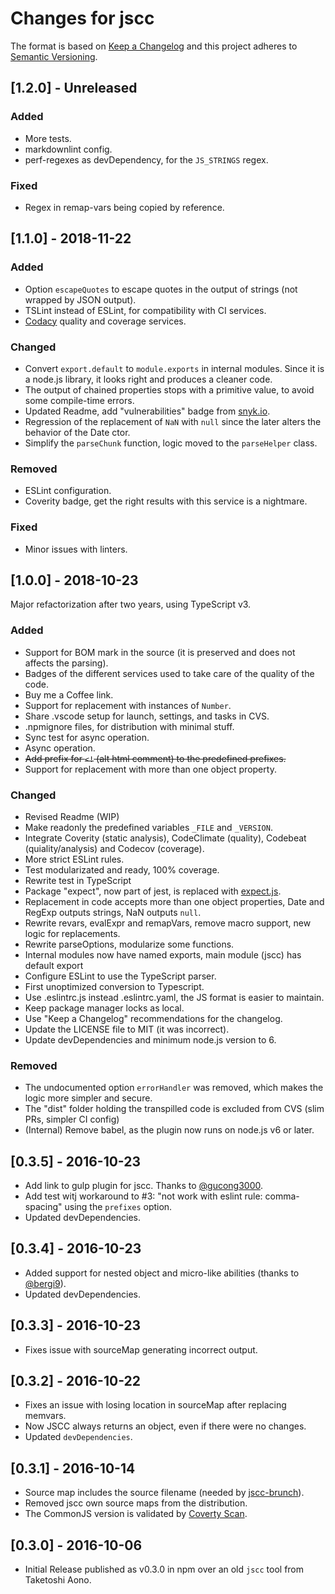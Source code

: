 # Changes for jscc

The format is based on [Keep a Changelog](https://keepachangelog.com/en/1.0.0/) and this project adheres to [Semantic Versioning](https://semver.org/spec/v2.0.0.html).

## \[1.2.0] - Unreleased

### Added

- More tests.
- markdownlint config.
- perf-regexes as devDependency, for the `JS_STRINGS` regex.

### Fixed

- Regex in remap-vars being copied by reference.

## \[1.1.0] - 2018-11-22

### Added

- Option `escapeQuotes` to escape quotes in the output of strings (not wrapped by JSON output).
- TSLint instead of ESLint, for compatibility with CI services.
- [Codacy](https://api.codacy.com) quality and coverage services.

### Changed

- Convert `export.default` to `module.exports` in internal modules. Since it is a node.js library, it looks right and produces a cleaner code.
- The output of chained properties stops with a primitive value, to avoid some compile-time errors.
- Updated Readme, add "vulnerabilities" badge from [snyk.io](https://snyk.io).
- Regression of the replacement of `NaN` with `null` since the later alters the behavior of the Date ctor.
- Simplify the `parseChunk` function, logic moved to the `parseHelper` class.

### Removed

- ESLint configuration.
- Coverity badge, get the right results with this service is a nightmare.

### Fixed

- Minor issues with linters.

## \[1.0.0] - 2018-10-23

Major refactorization after two years, using TypeScript v3.

### Added

- Support for BOM mark in the source (it is preserved and does not affects the parsing).
- Badges of the different services used to take care of the quality of the code.
- Buy me a Coffee link.
- Support for replacement with instances of `Number`.
- Share .vscode setup for launch, settings, and tasks in CVS.
- .npmignore files, for distribution with minimal stuff.
- Sync test for async operation.
- Async operation.
- ~~Add prefix for `<!` (alt html comment) to the predefined prefixes.~~
- Support for replacement with more than one object property.

### Changed

- Revised Readme (WIP)
- Make readonly the predefined variables `_FILE` and `_VERSION`.
- Integrate Coverity (static analysis), CodeClimate (quality), Codebeat (quiality/analysis) and Codecov (coverage).
- More strict ESLint rules.
- Test modularizated and ready, 100% coverage.
- Rewrite test in TypeScript
- Package "expect", now part of jest, is replaced with [expect.js](https://github.com/Automattic/expect.js).
- Replacement in code accepts more than one object properties, Date and RegExp outputs strings, NaN outputs `null`.
- Rewrite revars, evalExpr and remapVars, remove macro support, new logic for replacements.
- Rewrite parseOptions, modularize some functions.
- Internal modules now have named exports, main module (jscc) has default export
- Configure ESLint to use the TypeScript parser.
- First unoptimized conversion to Typescript.
- Use .eslintrc.js instead .eslintrc.yaml, the JS format is easier to maintain.
- Keep package manager locks as local.
- Use "Keep a Changelog" recommendations for the changelog.
- Update the LICENSE file to MIT (it was incorrect).
- Update devDependencies and minimum node.js version to 6.

### Removed

- The undocumented option `errorHandler` was removed, which makes the logic more simpler and secure.
- The "dist" folder holding the transpilled code is excluded from CVS (slim PRs, simpler CI config)
- (Internal) Remove babel, as the plugin now runs on node.js v6 or later.

## \[0.3.5] - 2016-10-23

- Add link to gulp plugin for jscc. Thanks to [@gucong3000](https://github.com/gucong3000).
- Add test witj workaround to #3: "not work with eslint rule: comma-spacing" using the `prefixes` option.
- Updated devDependencies.

## \[0.3.4] - 2016-10-23

- Added support for nested object and micro-like abilities (thanks to [@bergi9](https://github.com/bergi9)).
- Updated devDependencies.

## \[0.3.3] - 2016-10-23

- Fixes issue with sourceMap generating incorrect output.

## \[0.3.2] - 2016-10-22

- Fixes an issue with losing location in sourceMap after replacing memvars.
- Now JSCC always returns an object, even if there were no changes.
- Updated `devDependencies`.

## \[0.3.1] - 2016-10-14

- Source map includes the source filename (needed by [jscc-brunch](https://www.npmjs.com/package/jscc-brunch)).
- Removed jscc own source maps from the distribution.
- The CommonJS version is validated by [Coverty Scan](https://scan.coverity.com/projects/amarcruz-jscc).

## \[0.3.0] - 2016-10-06

- Initial Release published as v0.3.0 in npm over an old `jscc` tool from Taketoshi Aono.
